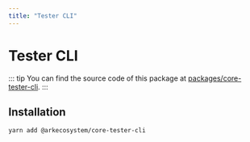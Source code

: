 ```yaml
---
title: "Tester CLI"
---
```


# Tester CLI

::: tip
You can find the source code of this package at [packages/core-tester-cli](https://github.com/ArkEcosystem/core/tree/master/packages/core-tester-cli).
:::

## Installation

```bash
yarn add @arkecosystem/core-tester-cli
```
